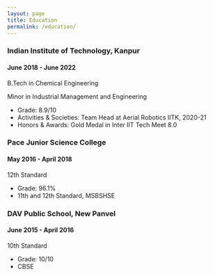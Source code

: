 ```yaml
---
layout: page
title: Education
permalink: /education/
---
```


### Indian Institute of Technology, Kanpur
#### June 2018 - June 2022

B.Tech in Chemical Engineering

Minor in Industrial Management and Engineering

* Grade: 8.9/10
* Activities & Societies: Team Head at Aerial Robotics IITK, 2020-21
* Honors & Awards: Gold Medal in Inter IIT Tech Meet 8.0


### Pace Junior Science College
#### May 2016 - April 2018

12th Standard

* Grade: 96.1%
* 11th and 12th Standard, MSBSHSE

### DAV Public School, New Panvel
#### June 2015 - April 2016

10th Standard

* Grade: 10/10
* CBSE